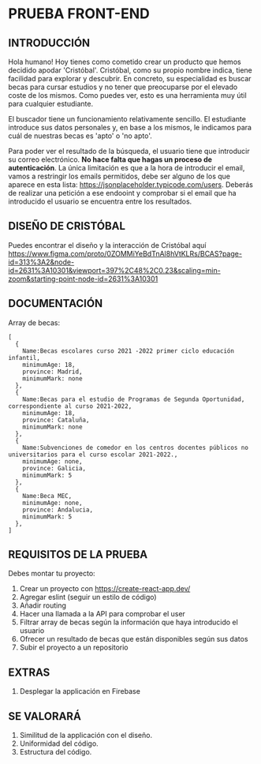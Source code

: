 # PRUEBA FRONT-END

## INTRODUCCIÓN

Hola humano! Hoy tienes como cometido crear un producto que hemos decidido apodar 'Cristóbal'. Cristóbal, como su propio nombre indica, tiene facilidad para explorar y descubrir. En concreto, su especialidad es buscar becas para cursar estudios y no tener que preocuparse por el elevado coste de los mismos. Como puedes ver, esto es una herramienta muy útil para cualquier estudiante.

El buscador tiene un funcionamiento relativamente sencillo. El estudiante introduce sus datos personales y, en base a los mismos, le indicamos para cuál de nuestras becas es 'apto' o 'no apto'.

Para poder ver el resultado de la búsqueda, el usuario tiene que introducir su correo electrónico. **No hace falta que hagas un proceso de autenticación**. La única limitación es que a la hora de introducir el email, vamos a restringir los emails permitidos, debe ser alguno de los que aparece en esta lista: https://jsonplaceholder.typicode.com/users.
Deberás de realizar una petición a ese endooint y comprobar si el email que ha introducido el usuario se encuentra entre los resultados.

## DISEÑO DE CRISTÓBAL

Puedes encontrar el diseño y la interacción de Cristóbal aquí
https://www.figma.com/proto/0ZOMMiYeBdTnAl8hVtKLRs/BCAS?page-id=313%3A2&node-id=2631%3A10301&viewport=397%2C48%2C0.23&scaling=min-zoom&starting-point-node-id=2631%3A10301

## DOCUMENTACIÓN

Array de becas:
```
[
  { 
    Name:Becas escolares curso 2021 -2022 primer ciclo educación infantil,
    minimumAge: 18,
    province: Madrid,
    minimumMark: none
  },
  { 
    Name:Becas para el estudio de Programas de Segunda Oportunidad, correspondiente al curso 2021-2022,
    minimumAge: 18,
    province: Cataluña,
    minimumMark: none
  },
  { 
    Name:Subvenciones de comedor en los centros docentes públicos no universitarios para el curso escolar 2021-2022.,
    minimumAge: none,
    province: Galicia,
    minimumMark: 5
  },
  { 
    Name:Beca MEC,
    minimumAge: none,
    province: Andalucia,
    minimumMark: 5
  },
]
```

## REQUISITOS DE LA PRUEBA
Debes montar tu proyecto:
1. Crear un proyecto con https://create-react-app.dev/
2. Agregar eslint (seguir un estilo de código)
3. Añadir routing
4. Hacer una llamada a la API para comprobar el user
5. Filtrar array de becas según la información que haya introducido el usuario
6. Ofrecer un resultado de becas que están disponibles según sus datos
7. Subir el proyecto a un repositorio

## EXTRAS
1. Desplegar la applicación en Firebase

## SE VALORARÁ
1. Similitud de la applicación con el diseño.
2. Uniformidad del código.
3. Estructura del código.
